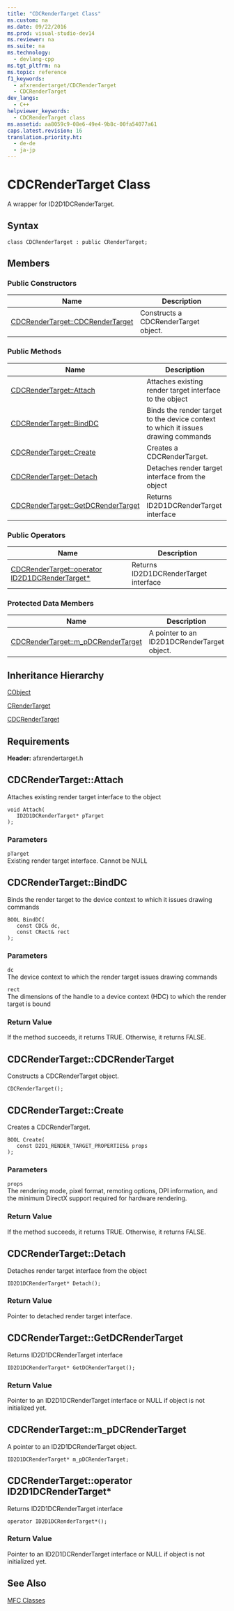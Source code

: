 ```yaml
---
title: "CDCRenderTarget Class"
ms.custom: na
ms.date: 09/22/2016
ms.prod: visual-studio-dev14
ms.reviewer: na
ms.suite: na
ms.technology: 
  - devlang-cpp
ms.tgt_pltfrm: na
ms.topic: reference
f1_keywords: 
  - afxrendertarget/CDCRenderTarget
  - CDCRenderTarget
dev_langs: 
  - C++
helpviewer_keywords: 
  - CDCRenderTarget class
ms.assetid: aa8059c9-08e6-49e4-9b8c-00fa54077a61
caps.latest.revision: 16
translation.priority.ht: 
  - de-de
  - ja-jp
---
```

# CDCRenderTarget Class
A wrapper for ID2D1DCRenderTarget.  
  
## Syntax  
  
```  
class CDCRenderTarget : public CRenderTarget;  
```  
  
## Members  
  
### Public Constructors  
  
|Name|Description|  
|----------|-----------------|  
|[CDCRenderTarget::CDCRenderTarget](#cdcrendertarget__cdcrendertarget)|Constructs a CDCRenderTarget object.|  
  
### Public Methods  
  
|Name|Description|  
|----------|-----------------|  
|[CDCRenderTarget::Attach](#cdcrendertarget__attach)|Attaches existing render target interface to the object|  
|[CDCRenderTarget::BindDC](#cdcrendertarget__binddc)|Binds the render target to the device context to which it issues drawing commands|  
|[CDCRenderTarget::Create](#cdcrendertarget__create)|Creates a CDCRenderTarget.|  
|[CDCRenderTarget::Detach](#cdcrendertarget__detach)|Detaches render target interface from the object|  
|[CDCRenderTarget::GetDCRenderTarget](#cdcrendertarget__getdcrendertarget)|Returns ID2D1DCRenderTarget interface|  
  
### Public Operators  
  
|Name|Description|  
|----------|-----------------|  
|[CDCRenderTarget::operator ID2D1DCRenderTarget*](#cdcrendertarget__operator_id2d1dcrendertarget_star)|Returns ID2D1DCRenderTarget interface|  
  
### Protected Data Members  
  
|Name|Description|  
|----------|-----------------|  
|[CDCRenderTarget::m_pDCRenderTarget](#cdcrendertarget__m_pdcrendertarget)|A pointer to an ID2D1DCRenderTarget object.|  
  
## Inheritance Hierarchy  
 [CObject](../vs140/cobject-class.md)  
  
 [CRenderTarget](../vs140/crendertarget-class.md)  
  
 [CDCRenderTarget](../vs140/cdcrendertarget-class.md)  
  
## Requirements  
 **Header:** afxrendertarget.h  
  
##  <a name="cdcrendertarget__attach"></a>  CDCRenderTarget::Attach  
 Attaches existing render target interface to the object  
  
```  
void Attach(  
   ID2D1DCRenderTarget* pTarget  
);  
```  
  
### Parameters  
 `pTarget`  
 Existing render target interface. Cannot be NULL  
  
##  <a name="cdcrendertarget__binddc"></a>  CDCRenderTarget::BindDC  
 Binds the render target to the device context to which it issues drawing commands  
  
```  
BOOL BindDC(  
   const CDC& dc,  
   const CRect& rect  
);  
```  
  
### Parameters  
 `dc`  
 The device context to which the render target issues drawing commands  
  
 `rect`  
 The dimensions of the handle to a device context (HDC) to which the render target is bound  
  
### Return Value  
 If the method succeeds, it returns TRUE. Otherwise, it returns FALSE.  
  
##  <a name="cdcrendertarget__cdcrendertarget"></a>  CDCRenderTarget::CDCRenderTarget  
 Constructs a CDCRenderTarget object.  
  
```  
CDCRenderTarget();  
```  
  
##  <a name="cdcrendertarget__create"></a>  CDCRenderTarget::Create  
 Creates a CDCRenderTarget.  
  
```  
BOOL Create(  
   const D2D1_RENDER_TARGET_PROPERTIES& props  
);  
```  
  
### Parameters  
 `props`  
 The rendering mode, pixel format, remoting options, DPI information, and the minimum DirectX support required for hardware rendering.  
  
### Return Value  
 If the method succeeds, it returns TRUE. Otherwise, it returns FALSE.  
  
##  <a name="cdcrendertarget__detach"></a>  CDCRenderTarget::Detach  
 Detaches render target interface from the object  
  
```  
ID2D1DCRenderTarget* Detach();  
```  
  
### Return Value  
 Pointer to detached render target interface.  
  
##  <a name="cdcrendertarget__getdcrendertarget"></a>  CDCRenderTarget::GetDCRenderTarget  
 Returns ID2D1DCRenderTarget interface  
  
```  
ID2D1DCRenderTarget* GetDCRenderTarget();  
```  
  
### Return Value  
 Pointer to an ID2D1DCRenderTarget interface or NULL if object is not initialized yet.  
  
##  <a name="cdcrendertarget__m_pdcrendertarget"></a>  CDCRenderTarget::m_pDCRenderTarget  
 A pointer to an ID2D1DCRenderTarget object.  
  
```  
ID2D1DCRenderTarget* m_pDCRenderTarget;  
```  
  
##  <a name="cdcrendertarget__operator_id2d1dcrendertarget_star"></a>  CDCRenderTarget::operator ID2D1DCRenderTarget*  
 Returns ID2D1DCRenderTarget interface  
  
```  
operator ID2D1DCRenderTarget*();  
```  
  
### Return Value  
 Pointer to an ID2D1DCRenderTarget interface or NULL if object is not initialized yet.  
  
## See Also  
 [MFC Classes](../vs140/mfc-classes.md)